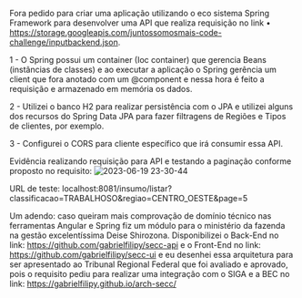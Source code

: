 Fora pedido para criar uma aplicação utilizando o eco sistema Spring Framework para desenvolver uma API que realiza requisição no link • https://storage.googleapis.com/juntossomosmais-code-challenge/inputbackend.json. 

1 - O Spring possui um container (Ioc container) que gerencia Beans (instâncias de classes) e ao executar a aplicação o Spring gerência um client que fora anotado com um @component e nessa hora é feito a requisição e armazenado em memória os dados.

2 - Utilizei o banco H2 para realizar persistência com o JPA e utilizei alguns dos recursos do Spring Data JPA para fazer filtragens de Regiões e Tipos de clientes, por exemplo.

3 - Configurei o CORS para cliente específico que irá consumir essa API.

Evidência realizando requisição para API e testando a paginação conforme proposto no requisito:
![2023-06-19 23-30-44](https://github.com/gabrielfilipy/defensoria-publica/assets/73559672/76f631cb-d65b-4679-b84e-c780a8a62afc)

URL de teste: localhost:8081/insumo/listar?classificacao=TRABALHOSO&regiao=CENTRO_OESTE&page=5

Um adendo: caso queiram mais comprovação de domínio técnico nas ferramentas Angular e Spring fiz um módulo para o ministério da fazenda na gestão excelentíssima Deise Shirozona. Disponibilizei o Back-End no link: https://github.com/gabrielfilipy/secc-api e o Front-End no link: https://github.com/gabrielfilipy/secc-ui e eu desenhei essa arquitetura para ser apresentado ao Tribunal Regional Federal que foi avaliado e aprovado, pois o requisito pediu para realizar uma integração com o SIGA e a BEC no link: https://gabrielfilipy.github.io/arch-secc/
